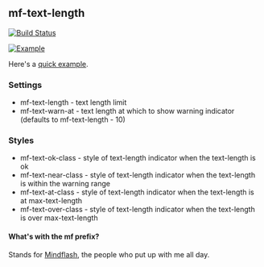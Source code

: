 ## mf-text-length

[![Build Status](https://travis-ci.org/maxnachlinger/mf-text-length.png?branch=master)](https://travis-ci.org/maxnachlinger/mf-text-length)

[![Example](https://raw.github.com/maxnachlinger/mf-text-length/master/example/example.png)](https://rawgithub.com/maxnachlinger/mf-text-length/master/example/index.html)

Here's a [quick example](https://rawgithub.com/maxnachlinger/mf-text-length/master/example/index.html).

### Settings
* mf-text-length - text length limit
* mf-text-warn-at - text length at which to show warning indicator (defaults to mf-text-length - 10)

### Styles
* mf-text-ok-class - style of text-length indicator when the text-length is ok
* mf-text-near-class - style of text-length indicator when the text-length is within the warning range
* mf-text-at-class - style of text-length indicator when the text-length is at max-text-length
* mf-text-over-class - style of text-length indicator when the text-length is over max-text-length

#### What's with the mf prefix?
Stands for [Mindflash](http://www.mindflash.com), the people who put up with me all day.
